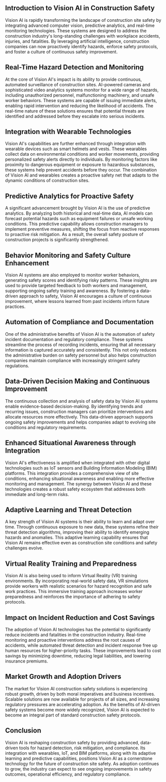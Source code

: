 ## Introduction to Vision AI in Construction Safety
Vision AI is rapidly transforming the landscape of construction site safety by integrating advanced computer vision, predictive analytics, and real-time monitoring technologies. These systems are designed to address the construction industry's long-standing challenges with workplace accidents, injuries, and fatalities. By leveraging artificial intelligence, construction companies can now proactively identify hazards, enforce safety protocols, and foster a culture of continuous safety improvement.

## Real-Time Hazard Detection and Monitoring
At the core of Vision AI's impact is its ability to provide continuous, automated surveillance of construction sites. AI-powered cameras and sophisticated video analytics systems monitor for a wide range of hazards, including unauthorized personnel, malfunctioning machinery, and unsafe worker behaviors. These systems are capable of issuing immediate alerts, enabling rapid intervention and reducing the likelihood of accidents. The real-time nature of these solutions ensures that potential threats are identified and addressed before they escalate into serious incidents.

## Integration with Wearable Technologies
Vision AI's capabilities are further enhanced through integration with wearable devices such as smart helmets and vests. These wearables collect data on environmental conditions and worker movements, providing personalized safety alerts directly to individuals. By monitoring factors like proximity to dangerous equipment or exposure to hazardous substances, these systems help prevent accidents before they occur. The combination of Vision AI and wearables creates a proactive safety net that adapts to the dynamic conditions of construction sites.

## Predictive Analytics for Proactive Safety
A significant advancement brought by Vision AI is the use of predictive analytics. By analyzing both historical and real-time data, AI models can forecast potential hazards such as equipment failures or unsafe working conditions. This predictive capability allows construction managers to implement preventive measures, shifting the focus from reactive responses to proactive risk mitigation. As a result, the overall safety posture of construction projects is significantly strengthened.

## Behavior Monitoring and Safety Culture Enhancement
Vision AI systems are also employed to monitor worker behaviors, generating safety scores and identifying risky patterns. These insights are used to provide targeted feedback to both workers and management, supporting ongoing safety training and awareness. By fostering a data-driven approach to safety, Vision AI encourages a culture of continuous improvement, where lessons learned from past incidents inform future practices.

## Automation of Compliance and Documentation
One of the administrative benefits of Vision AI is the automation of safety incident documentation and regulatory compliance. These systems streamline the process of recording incidents, ensuring that all necessary information is captured accurately and consistently. This not only reduces the administrative burden on safety personnel but also helps construction companies maintain compliance with increasingly stringent safety regulations.

## Data-Driven Decision Making and Continuous Improvement
The continuous collection and analysis of safety data by Vision AI systems enable evidence-based decision-making. By identifying trends and recurring issues, construction managers can prioritize interventions and allocate resources more effectively. This data-driven approach supports ongoing safety improvements and helps companies adapt to evolving site conditions and regulatory requirements.

## Enhanced Situational Awareness through Integration
Vision AI's effectiveness is amplified when integrated with other digital technologies such as IoT sensors and Building Information Modeling (BIM) platforms. This integration provides a comprehensive view of site conditions, enhancing situational awareness and enabling more effective monitoring and management. The synergy between Vision AI and these technologies creates a robust safety ecosystem that addresses both immediate and long-term risks.

## Adaptive Learning and Threat Detection
A key strength of Vision AI systems is their ability to learn and adapt over time. Through continuous exposure to new data, these systems refine their threat detection algorithms, improving their ability to identify emerging hazards and anomalies. This adaptive learning capability ensures that Vision AI remains effective even as construction site conditions and safety challenges evolve.

## Virtual Reality Training and Preparedness
Vision AI is also being used to inform Virtual Reality (VR) training environments. By incorporating real-world safety data, VR simulations provide workers with realistic scenarios for hazard recognition and safe work practices. This immersive training approach increases worker preparedness and reinforces the importance of adhering to safety protocols.

## Impact on Incident Reduction and Cost Savings
The adoption of Vision AI technologies has the potential to significantly reduce incidents and fatalities in the construction industry. Real-time monitoring and proactive interventions address the root causes of accidents, while automated threat detection and incident response free up human resources for higher-priority tasks. These improvements lead to cost savings by minimizing downtime, reducing legal liabilities, and lowering insurance premiums.

## Market Growth and Adoption Drivers
The market for Vision AI construction safety solutions is experiencing robust growth, driven by both moral imperatives and business incentives. Scalable solutions are now available for projects of all sizes, and increasing regulatory pressures are accelerating adoption. As the benefits of AI-driven safety systems become more widely recognized, Vision AI is expected to become an integral part of standard construction safety protocols.

## Conclusion
Vision AI is reshaping construction safety by providing advanced, data-driven tools for hazard detection, risk mitigation, and compliance. Its integration with wearables, IoT, and BIM platforms, along with its adaptive learning and predictive capabilities, positions Vision AI as a cornerstone technology for the future of construction site safety. As adoption continues to grow, the industry can expect to see ongoing improvements in safety outcomes, operational efficiency, and regulatory compliance.